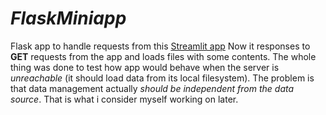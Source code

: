 # _FlaskMiniapp_
Flask app to handle requests from this [Streamlit app](https://github.com/sudotouchwoman/PythonSandbox)
Now it responses to **GET** requests from the app and loads files with some contents. The whole thing was done to test how app would behave when the server is _unreachable_ (it should load data from its local filesystem). The problem is that data management actually _should be independent from the data source_. That is what i consider myself working on later.
